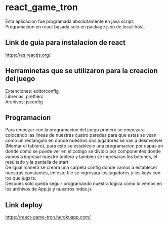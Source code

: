 # react_game_tron
Esta aplicacion fue programada absolutamente en java script.\
Programacion en react basada solo en package json de local-host. 
## Link de guia para instalacion de react
https://es.reactjs.org/
## Herraminetas que se utilizaron para la creacion del juego
Extenciones: editorconfig\
Librerias: prettierc\
Archivos: jsconfig
## Programacion
Para empezar con la programacion del juego primero se empezara colocando las lineas de nuestras cuatro paredes para que estas se vean como un rectangulo en donde nuestros dos jugadores se van a desmvolver (Montar el tablero), para esto se establecio una programacion por capas en donde como se puede ver en el codigo se dividio por componentes donde vamos a ingresar nuestro tablero y tambien se ingresaran los botones, el resultado y la pantalla de start.\
De igual manera se creara una carpeta config donde vamos a establecer nuestras constantes, en este file se ingresara los jugadores y los keys con los que jugara.\
Despues solo queda seguir programando nuestra logica como lo vemos en los archivos de App.js y nuestros index.js
## Link deploy
https://react-game-tron.herokuapp.com/


